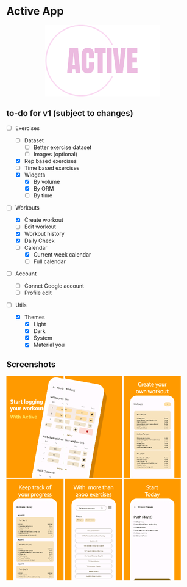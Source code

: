 # Active App

<div style="text-align:center">
    <img src="./fastlane/metadata/android/en-US/images/featureGraphic.png" alt="pic1" width="300">
</div>

## to-do for v1 (subject to changes)

- [ ] Exercises

  - [ ] Dataset
    - [ ] Better exercise dataset
    - [ ] Images (optional)
  - [x] Rep based exercises
  - [ ] Time based exercises
  - [x] Widgets
    - [x] By volume
    - [x] By ORM
    - [ ] By time

- [ ] Workouts

  - [x] Create workout
  - [ ] Edit workout
  - [x] Workout history
  - [x] Daily Check
  - [ ] Calendar
    - [x] Current week calendar
    - [ ] Full calendar

- [ ] Account

  - [ ] Connct Google account
  - [ ] Profile edit

- [ ] Utils

  - [x] Themes
    - [x] Light
    - [x] Dark
    - [x] System
    - [x] Material you

## Screenshots

<img src="./fastlane/metadata/android/en-US/images/phoneScreenshots/1.png" alt="pic1" width="150">
<img src="./fastlane/metadata/android/en-US/images/phoneScreenshots/2.png" alt="pic2" width="150">
<img src="./fastlane/metadata/android/en-US/images/phoneScreenshots/3.png" alt="pic3" width="150">
<img src="./fastlane/metadata/android/en-US/images/phoneScreenshots/4.png" alt="pic4" width="150">
<img src="./fastlane/metadata/android/en-US/images/phoneScreenshots/5.png" alt="pic5" width="150">
<img src="./fastlane/metadata/android/en-US/images/phoneScreenshots/6.png" alt="pic6" width="150">
